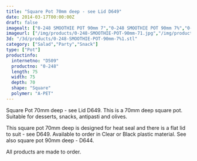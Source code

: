 ```yaml
---
title: "Square Pot 70mm deep - see Lid D649"
date: 2014-03-17T00:00:00Z
draft: false
imagealt: ["0-248 SMOOTHIE POT 90mm 7","0-248 SMOOTHIE POT 90mm 7%","0-248 SMOOTHIE POT 90mm 7%"]
imageurl: ["/img/products/0-248-SMOOTHIE-POT-90mm-71.jpg","/img/products/0-248-SMOOTHIE-POT-90mm-7%1.jpg","/img/products/0-248-SMOOTHIE-POT-90mm-7%.jpg"]
3d: "/3d/products/0-248-SMOOTHIE-POT-90mm-7%1.stl"
category: ["Salad","Party","Snack"]
type: ["Pot"]
productinfo:
  internetno: "D509"
  productno: "0-248"
  length: 75
  width: 75
  depth: 70
  shape: "Square"
  polymer: "A-PET"
---
```

Square Pot 70mm deep - see Lid D649. This is a 70mm deep square pot. Suitable for desserts, snacks, antipasti and olives.

This square pot 70mm deep is designed for heat seal and there is a flat lid to suit - see D649. Available to order in Clear or Black plastic material. See also square pot 90mm deep - D644.

All products are made to order.